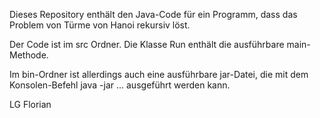 Dieses Repository enthält den Java-Code für ein Programm, dass das Problem von Türme von Hanoi rekursiv löst.

Der Code ist im src Ordner. Die Klasse Run enthält die ausführbare main-Methode.

Im bin-Ordner ist allerdings auch eine ausführbare jar-Datei, die mit dem Konsolen-Befehl java -jar ... ausgeführt werden kann.

LG
Florian